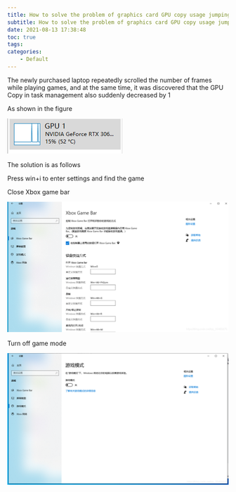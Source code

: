 ```yaml
---
title: How to solve the problem of graphics card GPU copy usage jumping around
subtitle: How to solve the problem of graphics card GPU copy usage jumping around
date: 2021-08-13 17:38:48
toc: true
tags: 
categories: 
    - Default
---
```


The newly purchased laptop repeatedly scrolled the number of frames while playing games, and at the same time, it was discovered that the GPU Copy in task management also suddenly decreased by 1

As shown in the figure

![img](https://raw.githubusercontent.com/eric-gitta-moore/eric-gitta-moore.github.io/main/static/images/20210813173611331.png)

The solution is as follows

Press win+i to enter settings and find the game

Close Xbox game bar

![img](https://raw.githubusercontent.com/eric-gitta-moore/eric-gitta-moore.github.io/main/static/images/20210813173730779.png)

Turn off game mode

![img](https://raw.githubusercontent.com/eric-gitta-moore/eric-gitta-moore.github.io/main/static/images/20210813173813344.png)